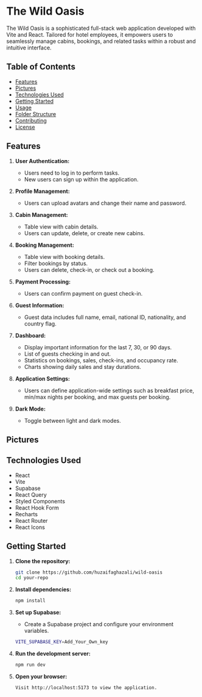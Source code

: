 # The Wild Oasis

The Wild Oasis is a sophisticated full-stack web application developed with Vite and React. Tailored for hotel employees, it empowers users to seamlessly manage cabins, bookings, and related tasks within a robust and intuitive interface.

## Table of Contents

- [Features](#features)
- [Pictures](#pictures)
- [Technologies Used](#technologies-used)
- [Getting Started](#getting-started)
- [Usage](#usage)
- [Folder Structure](#folder-structure)
- [Contributing](#contributing)
- [License](#license)

## Features

1. **User Authentication:**
   - Users need to log in to perform tasks.
   - New users can sign up within the application.

2. **Profile Management:**
   - Users can upload avatars and change their name and password.

3. **Cabin Management:**
   - Table view with cabin details.
   - Users can update, delete, or create new cabins.

4. **Booking Management:**
   - Table view with booking details.
   - Filter bookings by status.
   - Users can delete, check-in, or check out a booking.

5. **Payment Processing:**
   - Users can confirm payment on guest check-in.

6. **Guest Information:**
   - Guest data includes full name, email, national ID, nationality, and country flag.

7. **Dashboard:**
   - Display important information for the last 7, 30, or 90 days.
   - List of guests checking in and out.
   - Statistics on bookings, sales, check-ins, and occupancy rate.
   - Charts showing daily sales and stay durations.

8. **Application Settings:**
   - Users can define application-wide settings such as breakfast price, min/max nights per booking, and max guests per booking.

9. **Dark Mode:**
   - Toggle between light and dark modes.


## Pictures

## Technologies Used

- React
- Vite
- Supabase
- React Query
- Styled Components
- React Hook Form
- Recharts
- React Router
- React Icons

## Getting Started

1. **Clone the repository:**

   ```bash
   git clone https://github.com/huzaifaghazali/wild-oasis
   cd your-repo
   ```
2. **Install dependencies:**

   ```bash
   npm install
   ```
3. **Set up Supabase:**
   - Create a Supabase project and configure your environment variables. 
   ```bash
   VITE_SUPABASE_KEY=Add_Your_Own_key
   ```
4. **Run the development server:**

   ```bash
   npm run dev
   ```
4. **Open your browser:**

   ```bash
   Visit http://localhost:5173 to view the application.
   ```